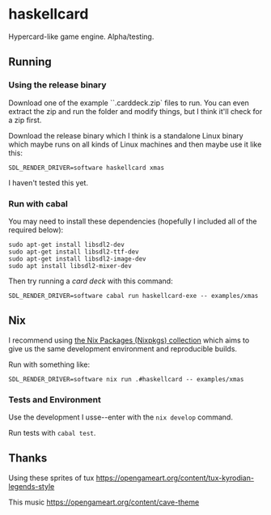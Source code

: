 # haskellcard

Hypercard-like game engine. Alpha/testing.

## Running

### Using the release binary

Download one of the example ``.carddeck.zip` files to run. You can even extract the zip
and run the folder and modify things, but I think it'll check for a zip first.

Download the release binary which I think is a standalone Linux binary which maybe runs on
all kinds of Linux machines and then maybe use it like this:

```
SDL_RENDER_DRIVER=software haskellcard xmas
```

I haven't tested this yet.

### Run with cabal

You may need to install these dependencies (hopefully I included all of the required below):

```
sudo apt-get install libsdl2-dev
sudo apt-get install libsdl2-ttf-dev
sudo apt-get install libsdl2-image-dev
sudo apt install libsdl2-mixer-dev
```

Then try running a *card deck* with this command:

```
SDL_RENDER_DRIVER=software cabal run haskellcard-exe -- examples/xmas
```

## Nix

I recommend using [the Nix Packages (Nixpkgs)
collection](https://github.com/NixOS/nixpkgs) which aims to give us the same development
environment and reproducible builds.

Run with something like:

```
SDL_RENDER_DRIVER=software nix run .#haskellcard -- examples/xmas
```

### Tests and Environment

Use the development I usse--enter with the `nix develop` command.

Run tests with `cabal test`.

## Thanks

Using these sprites of tux https://opengameart.org/content/tux-kyrodian-legends-style

This music https://opengameart.org/content/cave-theme
